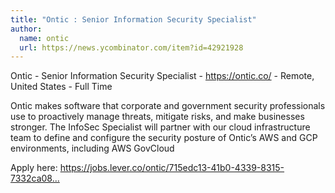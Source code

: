 ```yaml
---
title: "Ontic : Senior Information Security Specialist"
author:
  name: ontic
  url: https://news.ycombinator.com/item?id=42921928
---
```

Ontic - Senior Information Security Specialist - <a href="https:&#x2F;&#x2F;ontic.co&#x2F;" rel="nofollow">https:&#x2F;&#x2F;ontic.co&#x2F;</a> - 
Remote, United States - Full Time

Ontic makes software that corporate and government security professionals use to proactively manage threats, mitigate risks, and make businesses stronger. The InfoSec Specialist will partner with our cloud infrastructure team to define and configure the security posture of Ontic’s AWS and GCP environments, including AWS GovCloud

Apply here: <a href="https:&#x2F;&#x2F;jobs.lever.co&#x2F;ontic&#x2F;715edc13-41b0-4339-8315-7332ca08e37e" rel="nofollow">https:&#x2F;&#x2F;jobs.lever.co&#x2F;ontic&#x2F;715edc13-41b0-4339-8315-7332ca08...</a>
<JobApplication />
